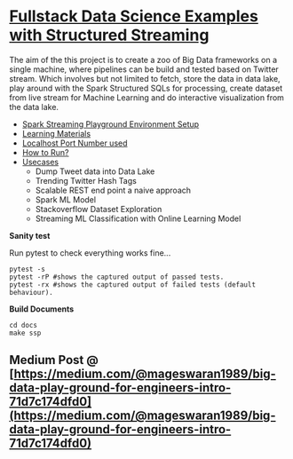 # [Fullstack Data Science Examples  with Structured Streaming](https://gyan42.github.io/spark-streaming-playground/)

The aim of the this project is to create a zoo of Big Data frameworks on a single machine,
where pipelines can be build and tested based on Twitter stream. Which involves but not limited to fetch,
store the data in data lake, play around with the Spark Structured SQLs for processing, create dataset from live 
stream for Machine Learning and do interactive visualization from the data lake.

- [Spark Streaming Playground Environment Setup](https://gyan42.github.io/spark-streaming-playground/build/html/setup/setup.html)
- [Learning Materials](https://gyan42.github.io/spark-streaming-playground/build/html/tutorials.html)
- [Localhost Port Number used](https://gyan42.github.io/spark-streaming-playground/build/html/host_urls_n_ports.html)
- [How to Run?](https://gyan42.github.io/spark-streaming-playground/build/html/how_to_run.html)
- [Usecases](https://gyan42.github.io/spark-streaming-playground/build/html/usecases/usecases.html)
    - Dump Tweet data into Data Lake
    - Trending Twitter Hash Tags
    - Scalable REST end point a naive approach
    - Spark ML Model
    - Stackoverflow Dataset Exploration
    - Streaming ML Classification with Online Learning Model


**Sanity test**

Run pytest to check everything works fine...
```
pytest -s
pytest -rP #shows the captured output of passed tests.
pytest -rx #shows the captured output of failed tests (default behaviour).
```

**Build Documents**
```
cd docs
make ssp
```

## Medium Post @ [https://medium.com/@mageswaran1989/big-data-play-ground-for-engineers-intro-71d7c174dfd0](https://medium.com/@mageswaran1989/big-data-play-ground-for-engineers-intro-71d7c174dfd0)


